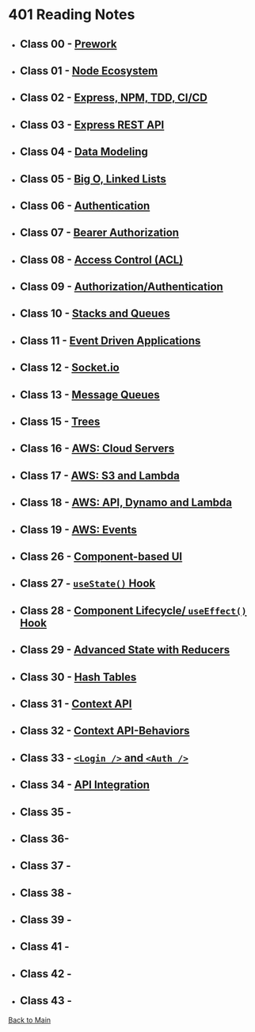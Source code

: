 # 401 Reading Notes

* ## Class 00 - [Prework](Class-00-prework.md)

* ## Class 01 - [Node Ecosystem](Class-01.md)

* ## Class 02 - [Express, NPM, TDD, CI/CD](Class-02.md)

* ## Class 03 - [Express REST API](Class-03.md)

* ## Class 04 - [Data Modeling](Class-04.md)

* ## Class 05 - [Big O, Linked Lists](Class-05.md)

* ## Class 06 - [Authentication](Class-06.md)

* ## Class 07 - [Bearer Authorization](Class-07.md)

* ## Class 08 - [Access Control (ACL)](Class-08.md)

* ## Class 09 - [Authorization/Authentication](Class-09.md)

* ## Class 10 - [Stacks and Queues](Class-10.md)

* ## Class 11 - [Event Driven Applications](Class-11.md)

* ## Class 12 - [Socket.io](Class-12.md)

* ## Class 13 - [Message Queues](Class-13.md)

* ## Class 15 - [Trees](Class-15.md)

* ## Class 16 - [AWS: Cloud Servers](Class-16.md)

* ## Class 17 - [AWS: S3 and Lambda](Class-17.md)

* ## Class 18 - [AWS: API, Dynamo and Lambda](Class-18.md)

* ## Class 19 - [AWS: Events](Class-19.md)

* ## Class 26 - [Component-based UI](Class-26.md)

* ## Class 27 - [`useState()` Hook](Class-27.md)

* ## Class 28 - [Component Lifecycle/ `useEffect()` Hook](Class-28.md)

* ## Class 29 - [Advanced State with Reducers](Class-29.md)

* ## Class 30 - [Hash Tables](Class-30.md)

* ## Class 31 - [Context API](Class-31.md)

* ## Class 32 - [Context API-Behaviors](Class-32.md)

* ## Class 33 - [`<Login />` and `<Auth />`](Class-33.md)

* ## Class 34 - [API Integration](Class-34.md)

* ## Class 35 - [](Class-35.md)

* ## Class 36- [](Class-36.md)

* ## Class 37 - [](Class-37.md)

* ## Class 38 - [](Class-38.md)

* ## Class 39 - [](Class-39.md)

* ## Class 41 - [](Class-41.md)

* ## Class 42 - [](Class-42.md)

* ## Class 43 - [](Class-43.md)

[Back to Main](/reading-notes)
